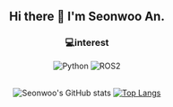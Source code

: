 <div align="center">
<h2> Hi there 👋 I'm Seonwoo An.</h2>
<h3>💻interest</h3>  <img alt="Python" src ="https://img.shields.io/badge/Python-3776AB?style=flat-square&logo=Python&logoColor=white"/> <img alt ="ROS2" src ="https://img.shields.io/badge/ROS2-22314E?style=flat-square&logo=Ros&logoColor=white"/> 
  
</br>![Seonwoo's GitHub stats](https://github-readme-stats.vercel.app/api?username=TimesNewRomann&show_icons=true) [![Top Langs](https://github-readme-stats.vercel.app/api/top-langs/?username=TimesNewRomann&layout=compact)](https://github.com/anuraghazra/github-readme-stats)
<!--
**TimesNewRomann/TimesNewRomann** is a ✨ _special_ ✨ repository because its `README.md` (this file) appears on your GitHub profile.

Here are some ideas to get you started:

- 🔭 I’m currently working on ...
- 🌱 I’m currently learning ...
- 👯 I’m looking to collaborate on ...
- 🤔 I’m looking for help with ...
- 💬 Ask me about ...
- 📫 How to reach me: ...
- 😄 Pronouns: ...
- ⚡ Fun fact: ...
-->
